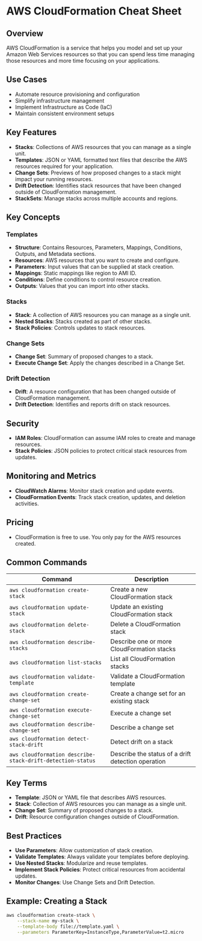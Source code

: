 # AWS CloudFormation Cheat Sheet

## Overview
AWS CloudFormation is a service that helps you model and set up your Amazon Web Services resources so that you can spend less time managing those resources and more time focusing on your applications.

## Use Cases
- Automate resource provisioning and configuration
- Simplify infrastructure management
- Implement Infrastructure as Code (IaC)
- Maintain consistent environment setups

## Key Features
- **Stacks**: Collections of AWS resources that you can manage as a single unit.
- **Templates**: JSON or YAML formatted text files that describe the AWS resources required for your application.
- **Change Sets**: Previews of how proposed changes to a stack might impact your running resources.
- **Drift Detection**: Identifies stack resources that have been changed outside of CloudFormation management.
- **StackSets**: Manage stacks across multiple accounts and regions.

## Key Concepts

### Templates
- **Structure**: Contains Resources, Parameters, Mappings, Conditions, Outputs, and Metadata sections.
- **Resources**: AWS resources that you want to create and configure.
- **Parameters**: Input values that can be supplied at stack creation.
- **Mappings**: Static mappings like region to AMI ID.
- **Conditions**: Define conditions to control resource creation.
- **Outputs**: Values that you can import into other stacks.

### Stacks
- **Stack**: A collection of AWS resources you can manage as a single unit.
- **Nested Stacks**: Stacks created as part of other stacks.
- **Stack Policies**: Controls updates to stack resources.

### Change Sets
- **Change Set**: Summary of proposed changes to a stack.
- **Execute Change Set**: Apply the changes described in a Change Set.

### Drift Detection
- **Drift**: A resource configuration that has been changed outside of CloudFormation management.
- **Drift Detection**: Identifies and reports drift on stack resources.

## Security
- **IAM Roles**: CloudFormation can assume IAM roles to create and manage resources.
- **Stack Policies**: JSON policies to protect critical stack resources from updates.

## Monitoring and Metrics
- **CloudWatch Alarms**: Monitor stack creation and update events.
- **CloudFormation Events**: Track stack creation, updates, and deletion activities.

## Pricing
- CloudFormation is free to use. You only pay for the AWS resources created.

## Common Commands
| Command                                         | Description                                     |
|-------------------------------------------------|-------------------------------------------------|
| `aws cloudformation create-stack`               | Create a new CloudFormation stack               |
| `aws cloudformation update-stack`               | Update an existing CloudFormation stack         |
| `aws cloudformation delete-stack`               | Delete a CloudFormation stack                   |
| `aws cloudformation describe-stacks`            | Describe one or more CloudFormation stacks      |
| `aws cloudformation list-stacks`                | List all CloudFormation stacks                  |
| `aws cloudformation validate-template`          | Validate a CloudFormation template              |
| `aws cloudformation create-change-set`          | Create a change set for an existing stack       |
| `aws cloudformation execute-change-set`         | Execute a change set                            |
| `aws cloudformation describe-change-set`        | Describe a change set                           |
| `aws cloudformation detect-stack-drift`         | Detect drift on a stack                         |
| `aws cloudformation describe-stack-drift-detection-status` | Describe the status of a drift detection operation |

## Key Terms
- **Template**: JSON or YAML file that describes AWS resources.
- **Stack**: Collection of AWS resources you can manage as a single unit.
- **Change Set**: Summary of proposed changes to a stack.
- **Drift**: Resource configuration changes outside of CloudFormation.

## Best Practices
- **Use Parameters**: Allow customization of stack creation.
- **Validate Templates**: Always validate your templates before deploying.
- **Use Nested Stacks**: Modularize and reuse templates.
- **Implement Stack Policies**: Protect critical resources from accidental updates.
- **Monitor Changes**: Use Change Sets and Drift Detection.

## Example: Creating a Stack
```bash
aws cloudformation create-stack \
    --stack-name my-stack \
    --template-body file://template.yaml \
    --parameters ParameterKey=InstanceType,ParameterValue=t2.micro
